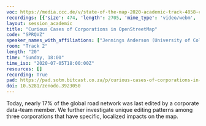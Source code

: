 ```yaml
---
voc: https://media.ccc.de/v/state-of-the-map-2020-academic-track-4858-curious-cases-of-corporations-in-openstreetmap
recordings: [{'size': 474, 'length': 2705, 'mime_type': 'video/webm', 'language': 'eng', 'filename': 'sotm2020-4858-eng-Curious_Cases_of_Corporations_in_OpenStreetMap_webm-hd.webm', 'state': 'new', 'folder': 'webm-hd', 'high_quality': True, 'width': 1920, 'height': 1080, 'updated_at': '2020-07-18T02:26:07.070+02:00', 'recording_url': 'https://cdn.media.ccc.de/events/sotm/2020/webm-hd/sotm2020-4858-eng-Curious_Cases_of_Corporations_in_OpenStreetMap_webm-hd.webm', 'url': 'https://media.ccc.de/public/recordings/47612', 'event_url': 'https://media.ccc.de/public/events/7526a2d3-0dcf-5cf6-9759-428fc4c05799', 'conference_url': 'https://media.ccc.de/public/conferences/sotm2020'}, {'size': 167, 'length': 2705, 'mime_type': 'video/webm', 'language': 'eng', 'filename': 'sotm2020-4858-eng-Curious_Cases_of_Corporations_in_OpenStreetMap_webm-sd.webm', 'state': 'new', 'folder': 'webm-sd', 'high_quality': False, 'width': 720, 'height': 576, 'updated_at': '2020-07-18T02:02:16.804+02:00', 'recording_url': 'https://cdn.media.ccc.de/events/sotm/2020/webm-sd/sotm2020-4858-eng-Curious_Cases_of_Corporations_in_OpenStreetMap_webm-sd.webm', 'url': 'https://media.ccc.de/public/recordings/47597', 'event_url': 'https://media.ccc.de/public/events/7526a2d3-0dcf-5cf6-9759-428fc4c05799', 'conference_url': 'https://media.ccc.de/public/conferences/sotm2020'}, {'size': 115, 'length': 2705, 'mime_type': 'video/mp4', 'language': 'eng', 'filename': 'sotm2020-4858-eng-Curious_Cases_of_Corporations_in_OpenStreetMap_sd.mp4', 'state': 'new', 'folder': 'h264-sd', 'high_quality': False, 'width': 720, 'height': 576, 'updated_at': '2020-07-18T01:55:38.522+02:00', 'recording_url': 'https://cdn.media.ccc.de/events/sotm/2020/h264-sd/sotm2020-4858-eng-Curious_Cases_of_Corporations_in_OpenStreetMap_sd.mp4', 'url': 'https://media.ccc.de/public/recordings/47594', 'event_url': 'https://media.ccc.de/public/events/7526a2d3-0dcf-5cf6-9759-428fc4c05799', 'conference_url': 'https://media.ccc.de/public/conferences/sotm2020'}, {'size': 41, 'length': 2705, 'mime_type': 'audio/mpeg', 'language': 'eng', 'filename': 'sotm2020-4858-eng-Curious_Cases_of_Corporations_in_OpenStreetMap_mp3.mp3', 'state': 'new', 'folder': 'mp3', 'high_quality': False, 'width': 0, 'height': 0, 'updated_at': '2020-07-18T01:52:26.500+02:00', 'recording_url': 'https://cdn.media.ccc.de/events/sotm/2020/mp3/sotm2020-4858-eng-Curious_Cases_of_Corporations_in_OpenStreetMap_mp3.mp3', 'url': 'https://media.ccc.de/public/recordings/47592', 'event_url': 'https://media.ccc.de/public/events/7526a2d3-0dcf-5cf6-9759-428fc4c05799', 'conference_url': 'https://media.ccc.de/public/conferences/sotm2020'}, {'size': 363, 'length': 2705, 'mime_type': 'video/mp4', 'language': 'eng', 'filename': 'sotm2020-4858-eng-Curious_Cases_of_Corporations_in_OpenStreetMap_hd.mp4', 'state': 'new', 'folder': 'h264-hd', 'high_quality': True, 'width': 1920, 'height': 1080, 'updated_at': '2020-07-18T00:39:04.379+02:00', 'recording_url': 'https://cdn.media.ccc.de/events/sotm/2020/h264-hd/sotm2020-4858-eng-Curious_Cases_of_Corporations_in_OpenStreetMap_hd.mp4', 'url': 'https://media.ccc.de/public/recordings/47546', 'event_url': 'https://media.ccc.de/public/events/7526a2d3-0dcf-5cf6-9759-428fc4c05799', 'conference_url': 'https://media.ccc.de/public/conferences/sotm2020'}]
layout: session_academic
title: "Curious Cases of Corporations in OpenStreetMap"
code: "SPRQVZ"
speaker_names_with_affiliations: ["Jennings Anderson (University of Colorado Boulder)", "Dipto Sarkar (University College Cork)"]
room: "Track 2"
length: "20"
time: "Sunday, 18:00"
time_iso: "2020-07-05T18:00:00Z"
resources: []
recording: True
pad: https://pad.sotm.bitcast.co.za/p/curious-cases-of-corporations-in-openstreetmap
doi: 10.5281/zenodo.3923050
---
```

Today, nearly 17% of the global road network was last edited by a corporate data-team member. We further investigate unique editing patterns among three corporations that have specific, localized impacts on the map.
